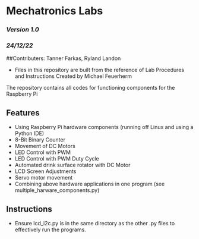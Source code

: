 # Mechatronics Labs 
### _Version 1.0_ 
### _24/12/22_ 

##Contributers:
Tanner Farkas,
Ryland Landon

- Files in this repository are built from the reference of Lab Procedures and Instructions Created by Michael Feuerherm

The repository contains all codes for functioning components for the Raspberry Pi 
## Features

- Using Raspberry Pi hardware components (running off Linux and using a Python IDE)
- 8-Bit Binary Counter
- Movement of DC Motors
- LED Control with PWM
- LED Control with PWM Duty Cycle
- Automated drink surface rotator with DC Motor
- LCD Screen Adjustments
- Servo motor movement
- Combining above hardware applications in one program (see multiple_harware_components.py)

## Instructions

- Ensure lcd_i2c.py is in the same directory as the other .py files to effectively run the programs.